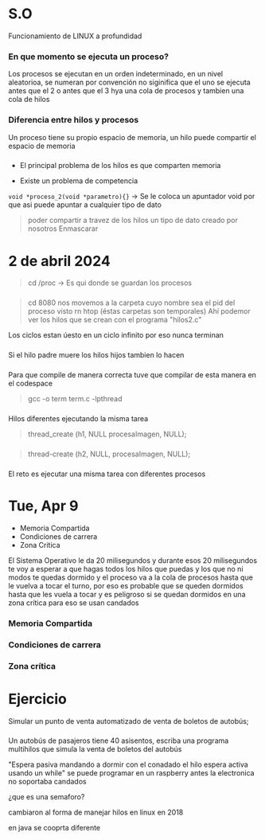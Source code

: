 # S.O
Funcionamiento de LINUX a profundidad

<h3>En que momento se ejecuta un proceso?</h3>
Los procesos se ejecutan en un orden indeterminado, en un nivel aleatorioa, se numeran por convención no siginifica que el uno se ejecuta antes que el 2 o antes que el 3 hya una cola de procesos y tambien una cola de hilos

<h3>Diferencia entre hilos y procesos</h3>
Un proceso tiene su propio espacio de memoria, un hilo puede compartir el espacio de memoria

### 

- El principal problema de los hilos es que comparten memoria

- Existe un problema de competencia

`void *proceso_2(void *parametro){}` -> Se le coloca un apuntador void por que asi puede apuntar a cualquier tipo de dato

>poder compartir a travez de los hilos un tipo de dato creado por nosotros Enmascarar

# 2 de abril 2024
>cd /proc  ->  Es qui donde se guardan los procesos
### 
>cd 8080 nos movemos a la carpeta cuyo nombre sea el pid del proceso visto rn htop (éstas carpetas son temporales) Ahí podemor ver los hilos que se crean con el programa "hilos2.c"

Los ciclos estan úesto en un ciclo infinito por eso nunca terminan
### 
Si el hilo padre muere los hilos hijos tambien lo hacen
###
Para que compile de manera correcta tuve que compilar de esta manera en el codespace
>gcc -o term term.c -lpthread
###
Hilos diferentes ejecutando la misma tarea
>thread_create (h1, NULL procesaImagen, NULL);
###
>thread-create (h2, NULL, procesaImagen, NULL);
###
El reto es ejecutar una misma tarea con diferentes procesos 

# Tue, Apr 9

- Memoria Compartida 
- Condiciones de carrera
- Zona Crítica

El Sistema Operativo le da 20 milisegundos y durante esos 20 milisegundos te voy a esperar a que hagas todos los hilos que puedas y los que no ni modos te quedas dormido y el proceso va a la cola de procesos hasta que le vuelva a tocar el turno, por eso es probable que se queden dormidos hasta que les vuela a tocar y es peligroso si se quedan dormidos en una zona crítica para eso se usan candados


<h3>Memoria Compartida</h3>
<h3>Condiciones de carrera</h3>
<h3>Zona crítica</h3>

<h1>Ejercicio</h1>
Simular un punto de venta automatizado de venta de boletos de autobús;

###
Un autobús de pasajeros tiene 40 asisentos, escriba una programa multihilos que simula la venta de boletos del autobús

"Espera pasiva mandando a dormir con el conadado el hilo espera activa usando un while"
se puede programar en un raspberry antes la electronica no soportaba candados

¿que es una semaforo?

cambiaron al forma de manejar hilos en linux en 2018

en java se cooprta diferente


